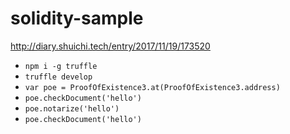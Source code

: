# solidity-sample

http://diary.shuichi.tech/entry/2017/11/19/173520

- `npm i -g truffle`
- `truffle develop`
- `var poe = ProofOfExistence3.at(ProofOfExistence3.address)`
- `poe.checkDocument('hello')`
- `poe.notarize('hello')`
- `poe.checkDocument('hello')`
